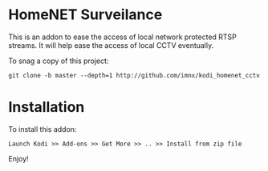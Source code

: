 # HomeNET Surveilance

This is an addon to ease the access of local network protected RTSP streams.
It will help ease the access of local CCTV eventually.

To snag a copy of this project:

```
git clone -b master --depth=1 http://github.com/imnx/kodi_homenet_cctv
```

# Installation

To install this addon:

```
Launch Kodi >> Add-ons >> Get More >> .. >> Install from zip file
```

Enjoy!
